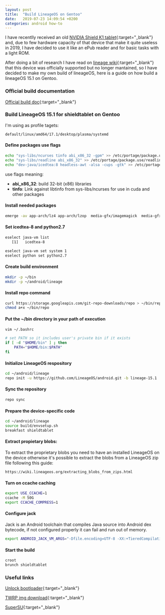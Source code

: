 ```yaml
---
layout: post
title:  "Build LineageOS on Gentoo"
date:   2019-07-23 14:09:54 +0200
categories: android how-to
---
```


I have recentlly received an old [NVIDIA Shield K1 tablet](https://www.gsmarena.com/nvidia_shield_k1-7832.php){:target="_blank"} and, due to few hardware capacity of that device that make it quite useless in 2019, I have decided to use it like an ePub reader and for basic tasks with a light ROM.

After doing a bit of research I have read on [lineage wiki](https://wiki.lineageos.org/devices/shieldtablet/){:target="_blank"} that this device was officially supported but no longer mantained, so I have decided to make my own build of lineageOS, here is a guide on how build a lineageOS 15.1 on Gentoo.

### Official build documentation

[Official build doc](https://wiki.lineageos.org/devices/shieldtablet/build){:target="_blank"}

### Build LineageOS 15.1 for shieldtablet on Gentoo

I'm using as profile tagets:

```
default/linux/amd64/17.1/desktop/plasma/systemd
```

#### Define packages use flags 

```bash
echo "sys-libs/ncurses tinfo abi_x86_32 -gpm" >> /etc/portage/package.use/ncurses
echo "sys-libs/readline abi_x86_32" >> /etc/portage/package.use/readline
echo "dev-java/icedtea:8 headless-awt -alsa -cups -gtk" >> /etc/portage/package.use/icedtea
```

use flags meaning:

* **abi_x86_32**: build 32-bit (x86) libraries
* **tinfo**: Link against libtinfo from sys-libs/ncurses for use in cuda and other packages

#### Install needed packages

```bash
emerge -av app-arch/lz4 app-arch/lzop  media-gfx/imagemagick  media-gfx/pngcrush  dev-util/android-tools sys-devel/bc net-misc/curl dev-vcs/git media-gfx/imagemagick sys-libs/ncurses sys-libs/readline sys-libs/zlib app-arch/lz4 media-libs/libsdl x11-libs/wxGTK:3.0 app-arch/lzop media-gfx/pngcrush sys-process/schedtool sys-fs/squashfs-tools app-arch/zip dev-java/icedtea:9
```

#### Set icedtea-8 and python2.7

```bash
eselect java-vm list
   [1]   icedtea-8

eselect java-vm set system 1
eselect python set python2.7
```

#### Create build environment

```bash
mkdir -p ~/bin
mkdir -p ~/android/lineage
```

#### Install repo command

```bash
curl https://storage.googleapis.com/git-repo-downloads/repo > ~/bin/repo
chmod a+x ~/bin/repo
```

#### Put the ~/bin directory in your path of execution

```bash
vim ~/.bashrc

# set PATH so it includes user's private bin if it exists
if [ -d "$HOME/bin" ] ; then
    PATH="$HOME/bin:$PATH"
fi
```

#### Initialize LineageOS respository

```bash
cd ~/android/lineage
repo init -u https://github.com/LineageOS/android.git -b lineage-15.1
```


#### Sync the repository

```bash
repo sync
```

#### Prepare the device-specific code

```bash
cd ~/android/lineage
source build/envsetup.sh
breakfast shieldtablet
```

#### Extract propietary blobs:

To extract the proprietary blobs you need to have an installed LineageOS on the device otherwise it's possible to extract the blobs from a LineageOS zip file following this guide:

```
https://wiki.lineageos.org/extracting_blobs_from_zips.html
```

#### Turn on ccache caching

```bash
export USE_CCACHE=1
ccache -M 50G
export CCACHE_COMPRESS=1
```

#### Configure jack

Jack is an Android toolchain that compiles Java source into Android dex bytecode, if not configured properly it can fail and run out of memory.

```bash
export ANDROID_JACK_VM_ARGS="-Dfile.encoding=UTF-8 -XX:+TieredCompilation -Xmx4G"
```

#### Start the build

```bash
croot
brunch shieldtablet
```

### Useful links
[Unlock bootloader](http://developer.download.nvidia.com/mobile/shield/ROM/ST8K1/0_0_0_Factory/HowTo-Flash-Recovery-Image.txt){:target="_blank"}

[TWRP img download](https://eu.dl.twrp.me/shieldtablet/){:target="_blank"}

[SuperSU](http://www.supersu.com/download){:target="_blank"}
